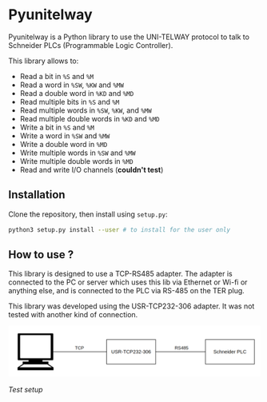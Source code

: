 # Pyunitelway

Pyunitelway is a Python library to use the UNI-TELWAY protocol to talk to Schneider PLCs (Programmable Logic Controller).

This library allows to:

* Read a bit in ``%S`` and ``%M``
* Read a word in ``%SW``, ``%KW`` and ``%MW``
* Read a double word in ``%KD`` and ``%MD``
* Read multiple bits in ``%S`` and ``%M``
* Read multiple words in ``%SW``, ``%KW``, and ``%MW``
* Read multiple double words in ``%KD`` and ``%MD``
* Write a bit in ``%S`` and ``%M``
* Write a word in ``%SW`` and ``%MW``
* Write a double word in ``%MD``
* Write multiple words in ``%SW`` and ``%MW``
* Write multiple double words in ``%MD``
* Read and write I/O channels (**couldn't test**)

## Installation

Clone the repository, then install using `setup.py`:
```bash
python3 setup.py install --user # to install for the user only
```

## How to use ?

This library is designed to use a TCP-RS485 adapter. The adapter is connected to the PC or server which uses this lib via Ethernet or Wi-fi or anything else, and is connected to the PLC via RS-485 on the TER plug.

This library was developed using the USR-TCP232-306 adapter. It was not tested with another kind of connection.

![Setup explanation](docs/source/pyunitelway_setup_schema.png)

*Test setup*